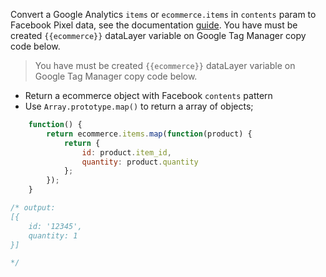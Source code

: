 Convert a Google Analytics `items` or `ecommerce.items` in `contents` param to Facebook Pixel data, see the documentation [guide](https://developers.facebook.com/docs/meta-pixel/reference/#object-properties). You have must be created `{{ecommerce}}` dataLayer variable on Google Tag Manager copy code below.

> You have must be created `{{ecommerce}}` dataLayer variable on Google Tag Manager copy code below.

- Return a ecommerce object with Facebook `contents` pattern
- Use `Array.prototype.map()` to return a array of objects;

```javascript
    function() {
        return ecommerce.items.map(function(product) {
            return {
                id: product.item_id,
                quantity: product.quantity
            };
        });
    }

```

```js
/* output: 
[{
    id: '12345',
    quantity: 1
}]

*/
```
